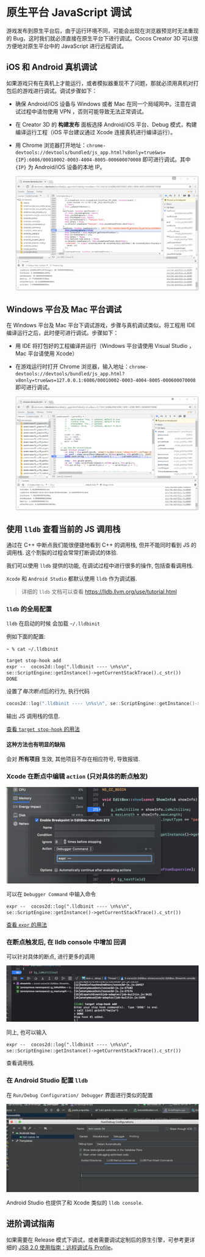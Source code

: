# 原生平台 JavaScript 调试

游戏发布到原生平台后，由于运行环境不同，可能会出现在浏览器预览时无法重现的 Bug，这时我们就必须直接在原生平台下进行调试。Cocos Creator 3D 可以很方便地对原生平台中的 JavaScript 进行远程调试。

## iOS 和 Android 真机调试

如果游戏只有在真机上才能运行，或者模拟器重现不了问题，那就必须用真机对打包后的游戏进行调试。调试步骤如下：

- 确保 Android/iOS 设备与 Windows 或者 Mac 在同一个局域网中。注意在调试过程中请勿使用 VPN ，否则可能导致无法正常调试。
- 在 Creator 3D 的 **构建发布** 面板选择 Android/iOS 平台、Debug 模式，构建编译运行工程（iOS 平台建议通过 Xcode 连接真机进行编译运行）。
- 用 Chrome 浏览器打开地址：`chrome-devtools://devtools/bundled/js_app.html?v8only=true&ws={IP}:6086/00010002-0003-4004-8005-000600070008` 即可进行调试。其中 `{IP}` 为 Android/iOS 设备的本地 IP。

  ![](debug-jsb/v8-android-debug.png)

## Windows 平台及 Mac 平台调试

在 Windows 平台及 Mac 平台下调试游戏，步骤与真机调试类似，将工程用 IDE 编译运行之后，此时便可进行调试。步骤如下：

- 用 IDE 将打包好的工程编译并运行（Windows 平台请使用 Visual Studio ， Mac 平台请使用 Xcode）
- 在游戏运行时打开 Chrome 浏览器，输入地址：`chrome-devtools://devtools/bundled/js_app.html?v8only=true&ws=127.0.0.1:6086/00010002-0003-4004-8005-000600070008` 即可进行调试。

   ![](debug-jsb/v8-win32-debug.png)

## 使用 `lldb` 查看当前的 JS 调用栈

通过在 C++ 中断点我们能很便捷地看到 C++ 的调用栈, 但并不能同时看到 JS 的调用栈. 这个割裂的过程会常常打断调试的体验.  

我们可以使用 `lldb` 提供的功能, 在调试过程中进行很多的操作, 包括查看调用栈. 

`Xcode` 和 `Android Studio` 都默认使用 `lldb` 作为调试器.

> 详细的 `lldb` 文档可以查看 https://lldb.llvm.org/use/tutorial.html

###  `lldb` 的全局配置

 `lldb` 在启动的时候 会加载 `~/.lldbinit`

例如下面的配置: 

`~ % cat ~/.lldbinit`
```
target stop-hook add 
expr --  cocos2d::log(".lldbinit ---- \n%s\n", se::ScriptEngine::getInstance()->getCurrentStackTrace().c_str())
DONE
```

设置了*每次断点*后的行为, 执行代码

```c++
cocos2d::log(".lldbinit ---- \n%s\n", se::ScriptEngine::getInstance()->getCurrentStackTrace().c_str())
```
输出 JS 调用栈的信息. 

[查看 `target stop-hook` 的用法](https://lldb.llvm.org/use/map.html#examining-variables)


#### 这种方法也有明显的缺陷

会对 **所有项目** 生效, 其他项目不存在相应符号, 导致报错. 

###  Xcode 在断点中编辑 `action` (只对具体的断点触发)

![](debug-jsb/xcode-brk-point-action.png)

可以在 `Debugger Command` 中输入命令
```lldb
expr --  cocos2d::log(".lldbinit ---- \n%s\n", se::ScriptEngine::getInstance()->getCurrentStackTrace().c_str())
```

[查看 `expr` 的用法](https://lldb.llvm.org/use/map.html#evaluating-expressions)


### 在断点触发后, 在 lldb console 中增加 回调

可以针对具体的断点, 进行更多的调用

![](debug-jsb/xcode-brk-point-lldb.png)

同上, 也可以输入

```lldb
expr --  cocos2d::log(".lldbinit ---- \n%s\n", se::ScriptEngine::getInstance()->getCurrentStackTrace().c_str())
```
查看调用栈. 

### 在 Android Studio 配置 `lldb`
在 `Run/Debug Configuration/ Debugger` 界面进行类似的配置

![](debug-jsb/as-brk-point-action.png)

Android Studio 也提供了和 Xcode 类似的 `lldb console`.

## 进阶调试指南

如果需要在 Release 模式下调试，或者需要调试定制后的原生引擎，可参考更详细的 [JSB 2.0 使用指南：远程调试与 Profile](https://docs.cocos.com/creator/manual/zh/advanced-topics/JSB2.0-learning.html)。
